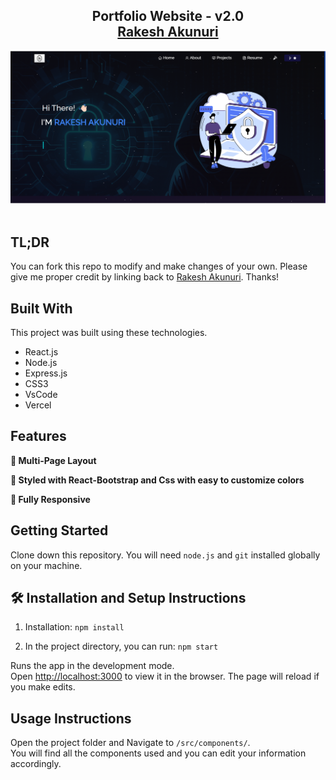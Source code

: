 <h2 align="center">
  Portfolio Website - v2.0<br/>
  <a href="" target="_blank">Rakesh Akunuri</a>
</h2>
<div align="center">
  <img alt="Demo" src="./Images/ss1.png" />
</div>

<br/>





## TL;DR

You can fork this repo to modify and make changes of your own. Please give me proper credit by linking back to [Rakesh Akunuri](https://github.com/soumyajit4419/Rakesh-portfolio). Thanks!

## Built With



This project was built using these technologies.

- React.js
- Node.js
- Express.js
- CSS3
- VsCode
- Vercel

## Features

**📖 Multi-Page Layout**

**🎨 Styled with React-Bootstrap and Css with easy to customize colors**

**📱 Fully Responsive**

## Getting Started

Clone down this repository. You will need `node.js` and `git` installed globally on your machine.

## 🛠 Installation and Setup Instructions

1. Installation: `npm install`

2. In the project directory, you can run: `npm start`

Runs the app in the development mode.\
Open [http://localhost:3000](http://localhost:3000) to view it in the browser.
The page will reload if you make edits.

## Usage Instructions

Open the project folder and Navigate to `/src/components/`. <br/>
You will find all the components used and you can edit your information accordingly.

